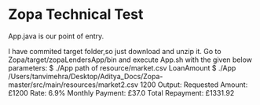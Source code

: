 # Zopa Technical Test

App.java is our point of entry.

I have commited target folder,so just download and unzip it.
Go to Zopa/target/zopaLendersApp/bin and execute App.sh with the given below parameters:
$ ./App path of resource/market.csv LoanAmount
$ ./App /Users/tanvimehra/Desktop/Aditya_Docs/Zopa-master/src/main/resources/market2.csv 1200
   Output:
    Requested Amount: £1200
    Rate: 6.9%
    Monthly Payment: £37.0
    Total Repayment: £1331.92
